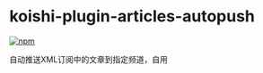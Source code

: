 # koishi-plugin-articles-autopush

[![npm](https://img.shields.io/npm/v/koishi-plugin-articles-autopush?style=flat-square)](https://www.npmjs.com/package/koishi-plugin-articles-autopush)

自动推送XML订阅中的文章到指定频道，自用
